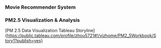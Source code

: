 ### Movie Recommender System
### PM2.5 Visualization & Analysis
[PM 2.5 Data Visualization Tableau Storyline]{https://public.tableau.com/profile/zhou5721#!/vizhome/PM2_5Workbook/Story1?publish=yes}
